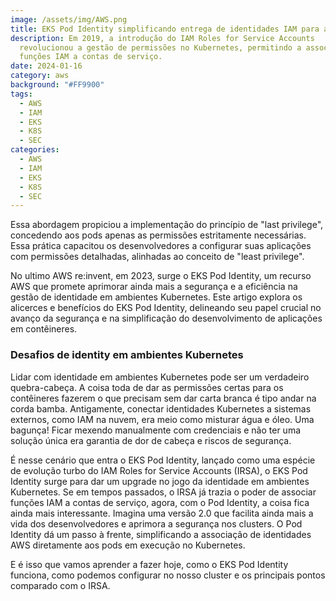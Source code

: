 ```yaml
---
image: /assets/img/AWS.png
title: EKS Pod Identity simplificando entrega de identidades IAM para aplicacoes
description: Em 2019, a introdução do IAM Roles for Service Accounts
  revolucionou a gestão de permissões no Kubernetes, permitindo a associação de
  funções IAM a contas de serviço.
date: 2024-01-16
category: aws
background: "#FF9900"
tags:
  - AWS
  - IAM
  - EKS
  - K8S
  - SEC
categories:
  - AWS
  - IAM
  - EKS
  - K8S
  - SEC
---
```

Essa abordagem propiciou a implementação do princípio de "last privilege", concedendo aos pods apenas as permissões estritamente necessárias. Essa prática capacitou os desenvolvedores a configurar suas aplicações com permissões detalhadas, alinhadas ao conceito de "least privilege". 

No ultimo AWS re:invent, em 2023, surge o EKS Pod Identity, um recurso AWS que promete aprimorar ainda mais a segurança e a eficiência na gestão de identidade em ambientes Kubernetes. Este artigo explora os alicerces e benefícios do EKS Pod Identity, delineando seu papel crucial no avanço da segurança e na simplificação do desenvolvimento de aplicações em contêineres.

### Desafios de identity em ambientes Kubernetes

Lidar com identidade em ambientes Kubernetes pode ser um verdadeiro quebra-cabeça. A coisa toda de dar as permissões certas para os contêineres fazerem o que precisam sem dar carta branca é tipo andar na corda bamba. Antigamente, conectar identidades Kubernetes a sistemas externos, como IAM na nuvem, era meio como misturar água e óleo. Uma bagunça! Ficar mexendo manualmente com credenciais e não ter uma solução única era garantia de dor de cabeça e riscos de segurança. 

É nesse cenário que entra o EKS Pod Identity, lançado como uma espécie de evolução turbo do IAM Roles for Service Accounts (IRSA), o EKS Pod Identity surge para dar um upgrade no jogo da identidade em ambientes Kubernetes. Se em tempos passados, o IRSA já trazia o poder de associar funções IAM a contas de serviço, agora, com o Pod Identity, a coisa fica ainda mais interessante. Imagina uma versão 2.0 que facilita ainda mais a vida dos desenvolvedores e aprimora a segurança nos clusters. O Pod Identity dá um passo à frente, simplificando a associação de identidades AWS diretamente aos pods em execução no Kubernetes.

E﻿ é isso que vamos aprender a fazer hoje, como o EKS Pod Identity funciona, como podemos configurar no nosso cluster e os principais pontos comparado com o IRSA.





